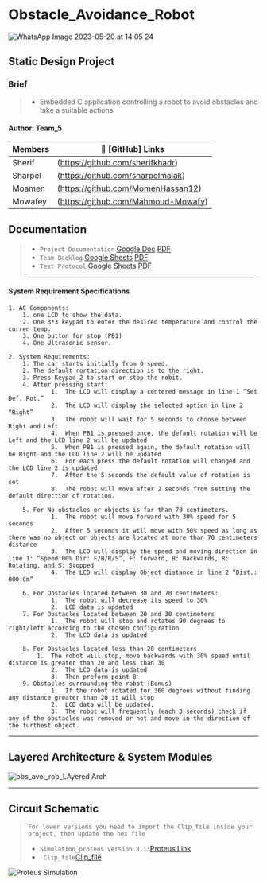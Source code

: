 # Obstacle_Avoidance_Robot
![WhatsApp Image 2023-05-20 at 14 05 24](https://github.com/sherifkhadr/SPRINTS_Obstacle_Car_Avoidance/assets/60091384/95f43bdf-e554-47d3-b05d-6b227aefff78)


## Static Design Project
### Brief
> - Embedded C application controlling a robot to avoid obstacles and take a suitable actions.

#### Author: Team_5 

|     Members    |        🔗 [GitHub] Links               |
|----------------| --------------------------------------- |
|     Sherif     | (https://github.com/sherifkhadr)        |
|     Sharpel    | (https://github.com/sharpelmalak)       |
|     Moamen     | (https://github.com/MomenHassan12)      |
|     Mowafey    | (https://github.com/Mahmoud-Mowafy)     |

## Documentation
> - `Project Documentation`
        [Google Doc](https://docs.google.com/document/d/1IRe-8jyH7wxBTIzXYDLSMfOx0oQpCD-H/edit)
        [PDF](https://github.com/sherifkhadr/SPRINTS_Obstacle_Car_Avoidance/blob/main/Documents/ObstacleAvoidanceRobot_Documentation.pdf)
> - `Team Backlog` 
        [Google Sheets](https://docs.google.com/spreadsheets/d/1XW7B8uJXqhWbA-ssNdg-yLGVKJ6-zs-nqy5UxN3s-8I/edit#gid=0) 
        [PDF](https://github.com/sherifkhadr/SPRINTS_Obstacle_Car_Avoidance/blob/main/Documents/Team_5_Backlog.pdf)
> - `Test Protocol` 
      [Google Sheets](https://docs.google.com/spreadsheets/d/1XW7B8uJXqhWbA-ssNdg-yLGVKJ6-zs-nqy5UxN3s-8I/edit#gid=742696996) 
      [PDF](https://github.com/sherifkhadr/SPRINTS_Obstacle_Car_Avoidance/blob/main/Documents/Team_5_Test%20Protocol.pdf)
> - ---





#### System Requirement Specifications
    1. AC Components:
        1. one LCD to show the data.
        2. One 3*3 keypad to enter the desired temperature and control the curren temp.
        3. One button for stop (PB1)
        4. One Ultrasonic sensor.
    
    2. System Requirements:
        1. The car starts initially from 0 speed.
        2. The default rortation direction is to the right.
        3. Press Keypad_2 to start or stop the robit.
        4. After pressing start:
                1.	The LCD will display a centered message in line 1 “Set Def. Rot.”
                2.	The LCD will display the selected option in line 2 “Right”
                3.	The robot will wait for 5 seconds to choose between Right and Left
                4.	When PB1 is pressed once, the default rotation will be Left and the LCD line 2 will be updated
                5.	When PB1 is pressed again, the default rotation will be Right and the LCD line 2 will be updated
                6.	For each press the default rotation will changed and the LCD line 2 is updated
                7.	After the 5 seconds the default value of rotation is set
                8.	The robot will move after 2 seconds from setting the default direction of rotation.

        5. For No obstacles or objects is far than 70 centimeters.
                1.	The robot will move forward with 30% speed for 5 seconds
                2.	After 5 seconds it will move with 50% speed as long as there was no object or objects are located at more than 70 centimeters distance
                3.	The LCD will display the speed and moving direction in line 1: “Speed:00% Dir: F/B/R/S”, F: forward, B: Backwards, R: Rotating, and S: Stopped
                4.	The LCD will display Object distance in line 2 “Dist.: 000 Cm”

        6. For Obstacles located between 30 and 70 centimeters:
                1.	The robot will decrease its speed to 30%
                2.	LCD data is updated
        7. For Obstacles located between 20 and 30 centimeters
                1.	The robot will stop and rotates 90 degrees to right/left according to the chosen configuration
                2.	The LCD data is updated

        8. For Obstacles located less than 20 centimeters
        	1.	The robot will stop, move backwards with 30% speed until distance is greater than 20 and less than 30
                2.	The LCD data is updated
                3.	Then preform point 8
        9. Obstacles surrounding the robot (Bonus)
                1.	If the robot rotated for 360 degrees without finding any distance greater than 20 it will stop
                2.	LCD data will be updated.
                3.	The robot will frequently (each 3 seconds) check if any of the obstacles was removed or not and move in the direction of the furthest object.


-----------------------------------------------------------------------------------------------------------------------------------------------------------------------------------------------------------
## Layered Architecture & System Modules
![obs_avoi_rob_LAyered Arch](https://github.com/sherifkhadr/SPRINTS_Obstacle_Car_Avoidance/assets/60091384/edaed449-654b-4064-a0b6-c296ab5995cc)


-----------------------------------------------------------------------------------------------------------------------------------------------------------------------------------------------------------
## Circuit Schematic
> `For lower versions you need to import the Clip_file inside your project, then update the hex file`
> - `Simulation_proteus version 8.13`[Proteus Link](https://github.com/sherifkhadr/SPRINTS_Obstacle_Car_Avoidance/blob/main/Simulation/Obstacle_Avoidance_Robot.pdsprj)
> - ` Clip_file`[Clip_file](https://github.com/sherifkhadr/SPRINTS_Obstacle_Car_Avoidance/blob/main/Simulation/lowerVersionsClip.pdsclip)
        
        
![Proteus Simulation](https://github.com/sherifkhadr/SPRINTS_Obstacle_Car_Avoidance/assets/60091384/c9fdff62-2666-4dff-b9b9-d028ab184020)




